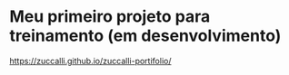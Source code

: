 # Meu primeiro projeto para treinamento (em desenvolvimento)
https://zuccalli.github.io/zuccalli-portifolio/

